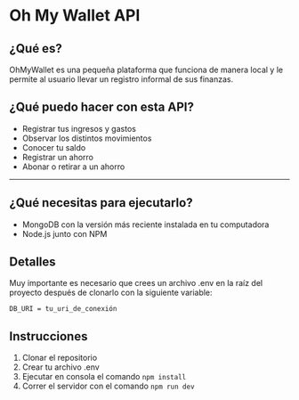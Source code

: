 # Oh My Wallet API

## ¿Qué es?

OhMyWallet es una pequeña plataforma que funciona de manera local y le permite al usuario llevar un registro informal de sus finanzas.

## ¿Qué puedo hacer con esta API?

- Registrar tus ingresos y gastos
- Observar los distintos movimientos
- Conocer tu saldo
- Registrar un ahorro
- Abonar o retirar a un ahorro

---

## ¿Qué necesitas para ejecutarlo?

- MongoDB con la versión más reciente instalada en tu computadora
- Node.js junto con NPM

## Detalles

Muy importante es necesario que crees un archivo .env en la raíz del proyecto después de clonarlo con la siguiente variable:

`DB_URI = tu_uri_de_conexión`

## Instrucciones

1. Clonar el repositorio
2. Crear tu archivo .env
3. Ejecutar en consola el comando `npm install`
4. Correr el servidor con el comando `npm run dev`
